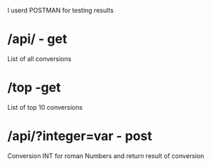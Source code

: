 I userd POSTMAN for testing results

# /api/ - get
List of all conversions
# /top -get
List of top 10 conversions
# /api/?integer=var - post
Conversion INT for roman Numbers and return result of conversion
